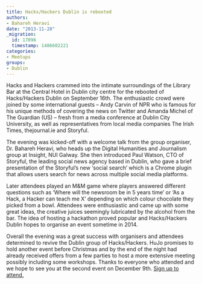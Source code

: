 ```yaml
---
title: Hacks/Hackers Dublin is rebooted
authors:
- Bahareh Heravi
date: "2013-11-28"
_migration:
  id: 17096
  timestamp: 1486602221
categories:
- Meetups
groups:
- Dublin
---
```


Hacks and Hackers crammed into the intimate surroundings of the Library Bar at the Central Hotel in Dublin city centre for the rebooted of Hacks/Hackers Dublin on September 16th. The enthusiastic crowd were joined by some international guests &#8211; Andy Carvin of NPR who is famous for his unique methods of covering the news on Twitter and Amanda Michel of The Guardian (US) – fresh from a media conference at Dublin City University, as well as representatives from local media companies The Irish Times, thejournal.ie and Storyful.

The evening was kicked-off with a welcome talk from the group organiser, Dr. Bahareh Heravi, who heads up the Digital Humanities and Journalism group at Insight, NUI Galway. She then introduced Paul Watson, CTO of Storyful, the leading social news agency based in Dublin, who gave a brief presentation of the Storyful’s new ‘social search’ which is a Chrome plugin that allows users search for news across multiple social media platforms.

Later attendees played an M&M game where players answered different questions such as ‘Where will the newsroom be in 5 years time’ or ‘As a Hack, a Hacker can teach me X’ depending on which colour chocolate they picked from a bowl. Attendees were enthusiastic and came up with some great ideas, the creative juices seemingly lubricated by the alcohol from the bar. The idea of hosting a hackathon proved popular and Hacks/Hackers Dublin hopes to organise an event sometime in 2014.

Overall the evening was a great success with organisers and attendees determined to revive the Dublin group of Hacks/Hackers. HuJo promises to hold another event before Christmas and by the end of the night had already received offers from a few parties to host a more extensive meeting possibly including some workshops. Thanks to everyone who attended and we hope to see you at the second event on December 9th. [Sign up to attend.][1]

 [1]: http://www.meetup.com/hacks-hackers-dublin/events/152677962/
